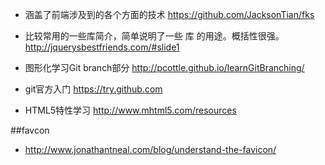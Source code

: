 * 涵盖了前端涉及到的各个方面的技术
<https://github.com/JacksonTian/fks>

* 比较常用的一些库简介，简单说明了一些 库 的用途。概括性很强。
<http://jquerysbestfriends.com/#slide1>

* 图形化学习Git branch部分
<http://pcottle.github.io/learnGitBranching/>

* git官方入门
<https://try.github.com>

* HTML5特性学习
<http://www.mhtml5.com/resources>

##favcon


* <http://www.jonathantneal.com/blog/understand-the-favicon/>
